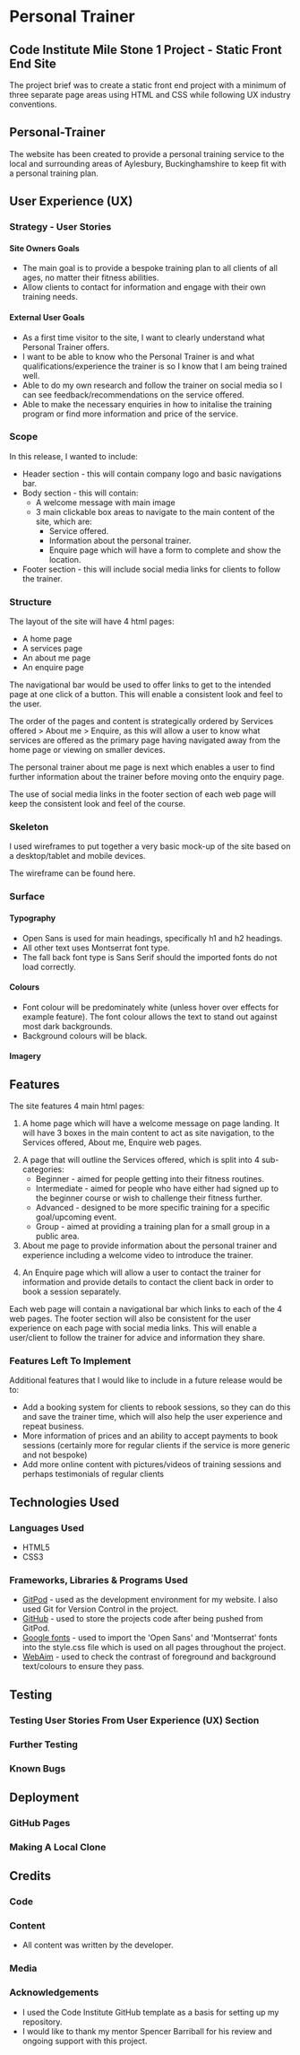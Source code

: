 # Personal Trainer

## Code Institute Mile Stone 1 Project - Static Front End Site

The project brief was to create a static front end project with a minimum of three separate page areas using HTML and CSS while following UX industry conventions. 

<!--Add link to live web page here and show responsive design-->

## Personal-Trainer <!--confirm website URL-->
The website has been created to provide a personal training service to the local and surrounding areas of Aylesbury, Buckinghamshire to keep fit with a personal training plan.

## User Experience (UX)

### Strategy - User Stories
#### Site Owners Goals
+ The main goal is to provide a bespoke training plan to all clients of all ages, no matter their fitness abilities.
+ Allow clients to contact for information and engage with their own training needs.

#### External User Goals
+ As a first time visitor to the site, I want to clearly understand what Personal Trainer offers.
+ I want to be able to know who the Personal Trainer is and what qualifications/experience the trainer is so I know that I am being trained well.
+ Able to do my own research and follow the trainer on social media so I can see feedback/recommendations on the service offered.
+ Able to make the necessary enquiries in how to initalise the training program or find more information and price of the service.

### Scope
In this release, I wanted to include:
+ Header section - this will contain company logo and basic navigations bar.
+ Body section - this will contain:
    + A welcome message with main image
    + 3 main clickable box areas to navigate to the main content of the site, which are:
        + Service offered.
        + Information about the personal trainer.
        + Enquire page which will have a form to complete and show the location.
+ Footer section - this will include social media links for clients to follow the trainer.

### Structure
The layout of the site will have 4 html pages:
+ A home page
+ A services page
+ An about me page
+ An enquire page

The navigational bar would be used to offer links to get to the intended page at one click of a button.  This will enable a consistent look and feel to the user. 

The order of the pages and content is strategically ordered by Services offered > About me > Enquire, as this will allow a user to know what services are offered as the primary page having navigated away from the home page or viewing on smaller devices. 

The personal trainer about me page is next which enables a user to find further information about the trainer before moving onto the enquiry page.

The use of social media links in the footer section of each web page will keep the consistent look and feel of the course.

### Skeleton
I used wireframes to put together a very basic mock-up of the site based on a desktop/tablet and mobile devices.
<!--Link to wireframe to be added-->
The wireframe can be found here.

### Surface

#### Typography 
+ Open Sans is used for main headings, specifically h1 and h2 headings.
+ All other text uses Montserrat font type.
+ The fall back font type is Sans Serif should the imported fonts do not load correctly.

#### Colours
+ Font colour will be predominately white (unless hover over effects for example feature).  The font colour allows the text to stand out against most dark backgrounds.
+ Background colours will be black.

#### Imagery
<!--TO BE CONFIRMED  The large, background hero image is designed to catch the user's attention and make it obvious immediately what the site is all about.-->

## Features
The site features 4 main html pages:
1. A home page which will have a welcome message on page landing.  It will have 3 boxes in the main content to act as site navigation, to the Services offered, About me, Enquire web pages. 
<!--Add screenshoot of the home page-->
2. A page that will outline the Services offered, which is split into 4 sub-categories:
    + Beginner - aimed for people getting into their fitness routines.
    + Intermediate - aimed for people who have either had signed up to the beginner course or wish to challenge their fitness further.
    + Advanced - designed to be more specific training for a specific goal/upcoming event.
    + Group - aimed at providing a training plan for a small group in a public area.
    <!--Add screenshoot of the services offered page-->
3. About me page to provide information about the personal trainer and experience including a welcome video to introduce the trainer.
<!--Add screenshoot of the about me section-->
4. An Enquire page which will allow a user to contact the trainer for information and provide details to contact the client back in order to book a session separately.
<!--Add screenshoot of the enquire form section-->

Each web page will contain a navigational bar which links to each of the 4 web pages.  The footer section will also be consistent for the user experience on each page with social media links. This will enable a user/client to follow the trainer for advice and information they share.
<!--Add screenshoots of the nav and footer sections-->

### Features Left To Implement
Additional features that I would like to include in a future release would be to:
+ Add a booking system for clients to rebook sessions, so they can do this and save the trainer time, which will also help the user experience and repeat business.
+ More information of prices and an ability to accept payments to book sessions (certainly more for regular clients if the service is more generic and not bespoke)
+ Add more online content with pictures/videos of training sessions and perhaps testimonials of regular clients 

## Technologies Used
### Languages Used
+ HTML5
+ CSS3

### Frameworks, Libraries & Programs Used
<!--Add links to all the resources used-->
+ [GitPod](https://www.gitpod.io/) - used as the development environment for my website. I also used Git for Version Control in the project.
+ [GitHub](https://github.com/) - used to store the projects code after being pushed from GitPod.
+ [Google fonts](https://fonts.google.com/) - used to import the 'Open Sans' and 'Montserrat' fonts into the style.css file which is used on all pages throughout the project.
+ [WebAim](https://webaim.org/resources/contrastche) - used to check the contrast of foreground and background text/colours to ensure they pass.

## Testing
### Testing User Stories From User Experience (UX) Section

### Further Testing

### Known Bugs

## Deployment
### GitHub Pages
### Making A Local Clone

## Credits
### Code

### Content
+ All content was written by the developer.

### Media


### Acknowledgements
+ I used the Code Institute GitHub template as a basis for setting up my repository.
+ I would like to thank my mentor Spencer Barriball for his review and ongoing support with this project.